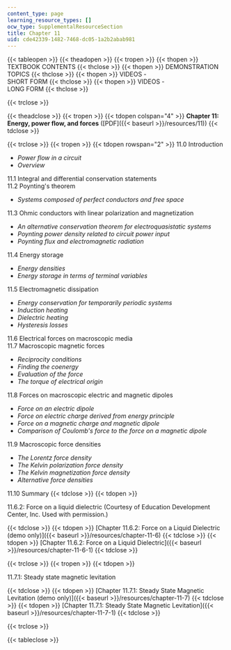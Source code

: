 ```yaml
---
content_type: page
learning_resource_types: []
ocw_type: SupplementalResourceSection
title: Chapter 11
uid: cde42339-1482-7468-dc05-1a2b2abab981
---
```


{{< tableopen >}}
{{< theadopen >}}
{{< tropen >}}
{{< thopen >}}
TEXTBOOK CONTENTS
{{< thclose >}}
{{< thopen >}}
DEMONSTRATION TOPICS
{{< thclose >}}
{{< thopen >}}
VIDEOS -  
SHORT FORM
{{< thclose >}}
{{< thopen >}}
VIDEOS -  
LONG FORM
{{< thclose >}}

{{< trclose >}}

{{< theadclose >}}
{{< tropen >}}
{{< tdopen colspan="4" >}}
**Chapter 11: Energy, power flow, and forces** ([PDF]({{< baseurl >}}/resources/11))
{{< tdclose >}}

{{< trclose >}}
{{< tropen >}}
{{< tdopen rowspan="2" >}}
11.0 Introduction

*   _Power flow in a circuit_
*   _Overview_

11.1 Integral and differential conservation statements  
11.2 Poynting's theorem

*   _Systems composed of perfect conductors and free space_

11.3 Ohmic conductors with linear polarization and magnetization

*   _An alternative conservation theorem for electroquasistatic systems_
*   _Poynting power density related to circuit power input_
*   _Poynting flux and electromagnetic radiation_

11.4 Energy storage

*   _Energy densities_
*   _Energy storage in terms of terminal variables_

11.5 Electromagnetic dissipation

*   _Energy conservation for temporarily periodic systems_
*   _Induction heating_
*   _Dielectric heating_
*   _Hysteresis losses_

11.6 Electrical forces on macroscopic media  
11.7 Macroscopic magnetic forces

*   _Reciprocity conditions_
*   _Finding the coenergy_
*   _Evaluation of the force_
*   _The torque of electrical origin_

11.8 Forces on macroscopic electric and magnetic dipoles

*   _Force on an electric dipole_
*   _Force on electric charge derived from energy principle_
*   _Force on a magnetic charge and magnetic dipole_
*   _Comparison of Coulomb's force to the force on a magnetic dipole_

11.9 Macroscopic force densities

*   _The Lorentz force density_
*   _The Kelvin polarization force density_
*   _The Kelvin magnetization force density_
*   _Alternative force densities_

11.10 Summary
{{< tdclose >}}
{{< tdopen >}}


11.6.2: Force on a liquid dielectric (Courtesy of Education Development Center, Inc. Used with permission.)


{{< tdclose >}}
{{< tdopen >}}
[Chapter 11.6.2: Force on a Liquid Dielectric (demo only)]({{< baseurl >}}/resources/chapter-11-6)
{{< tdclose >}}
{{< tdopen >}}
[Chapter 11.6.2: Force on a Liquid Dielectric]({{< baseurl >}}/resources/chapter-11-6-1)
{{< tdclose >}}

{{< trclose >}}
{{< tropen >}}
{{< tdopen >}}


11.7.1: Steady state magnetic levitation


{{< tdclose >}}
{{< tdopen >}}
[Chapter 11.7.1: Steady State Magnetic Levitation (demo only)]({{< baseurl >}}/resources/chapter-11-7)
{{< tdclose >}}
{{< tdopen >}}
[Chapter 11.7.1: Steady State Magnetic Levitation]({{< baseurl >}}/resources/chapter-11-7-1)
{{< tdclose >}}

{{< trclose >}}

{{< tableclose >}}
